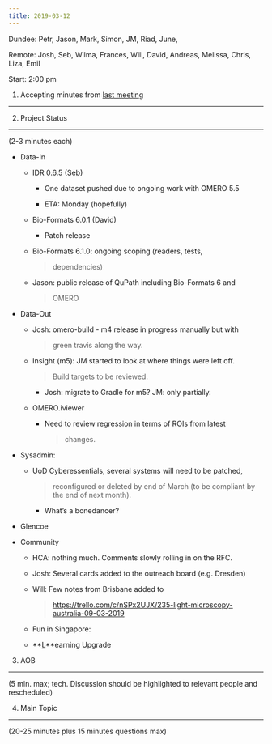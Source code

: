 ```yaml
---
title: 2019-03-12
---
```


Dundee: Petr, Jason, Mark, Simon, JM, Riad, June,

Remote: Josh, Seb, Wilma, Frances, Will, David, Andreas, Melissa, Chris,
Liza, Emil

Start: 2:00 pm

1. Accepting minutes from [<u>last meeting</u>](https://drive.google.com/open?id=1TndXeC3wQSZVEaB5ZGpEAaPRl1QAufSI)
-------------------------------------------------------------------------------------------------------------------

2. Project Status
-----------------

(2-3 minutes each)

-   Data-In

    -   IDR 0.6.5 (Seb)

        -   One dataset pushed due to ongoing work with OMERO 5.5

        -   ETA: Monday (hopefully)

    -   Bio-Formats 6.0.1 (David)

        -   Patch release

    -   Bio-Formats 6.1.0: ongoing scoping (readers, tests,
        > dependencies)

    -   Jason: public release of QuPath including Bio-Formats 6 and
        > OMERO

-   Data-Out

    -   Josh: omero-build - m4 release in progress manually but with
        > green travis along the way.

    -   Insight (m5): JM started to look at where things were left off.
        > Build targets to be reviewed.

        -   Josh: migrate to Gradle for m5? JM: only partially.

    -   OMERO.iviewer

        -   Need to review regression in terms of ROIs from latest
            > changes.

-   Sysadmin:

    -   UoD Cyberessentials, several systems will need to be patched,
        > reconfigured or deleted by end of March (to be compliant by
        > the end of next month).

        -   What’s a bonedancer?

-   Glencoe

-   Community

    -   HCA: nothing much. Comments slowly rolling in on the RFC.

    -   Josh: Several cards added to the outreach board (e.g. Dresden)

    -   Will: Few notes from Brisbane added to
        > [<u>https://trello.com/c/nSPx2UJX/235-light-microscopy-australia-09-03-2019</u>](https://trello.com/c/nSPx2UJX/235-light-microscopy-australia-09-03-2019)

    -   Fun in Singapore:

    -   **<u>L</u>**earning Upgrade

3. AOB
------

(5 min. max; tech. Discussion should be highlighted to relevant people
and rescheduled)

4. Main Topic
-------------

(20-25 minutes plus 15 minutes questions max)
